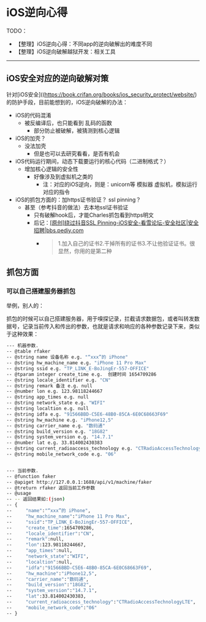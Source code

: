 # iOS逆向心得

TODO：

* 【整理】iOS逆向心得：不同app的逆向破解出的难度不同
* 【整理】iOS逆向破解越狱开发：相关工具

---

## iOS安全对应的逆向破解对策

针对[iOS安全]((https://book.crifan.org/books/ios_security_protect/website/)的防护手段，目前能想到的，iOS逆向破解的办法：

* iOS的代码混淆
  * 被反编译后，也只能看到 乱码的函数
    * 部分防止被破解，被猜测到核心逻辑
* iOS的加壳？
  * 没法加壳
    * 但是也可以去研究看看，是否有机会
* iOS代码运行期间，动态下载要运行的核心代码（二进制格式？）
  * 增加核心逻辑的安全性
    * 好像涉及到虚拟机之类的
      * 注：对应的iOS逆向，则是：unicorn等 模拟器 虚拟机，模拟运行对应的指令
* iOS的抓包方面的：加https证书验证？ ssl pinning？
  * 甚至（参考抖音的做法）去本地ssl证书验证
    * 只有破解hook后，才能Charles抓包看到https明文
    * 后记：[[原创]绕过抖音SSL Pinning-iOS安全-看雪论坛-安全社区|安全招聘|bbs.pediy.com](https://bbs.pediy.com/thread-270700.htm)
      * > 1.加入自己的证书2.干掉所有的证书3.不让他验证证书。很显然，你用的是第二种

## 抓包方面

### 可以自己搭建服务器抓包

举例，别人的：

抓包的时候可以自己搭建服务器，用于嗅探记录，拦截请求数据包，或者叫转发数据号，记录当前传入和传出的参数，也就是请求和响应的各种参数记录下来，类似于这种效果：

```bash
--- 机器参数.
-- @table rfaker
-- @string name 设备名称 e.g. "“xxx”的 iPhone"
-- @string hw_machine_name e.g. "iPhone 11 Pro Max"
-- @string ssid e.g. "TP_LINK_E-BoJingEr-557-OFFICE"
-- @tparam integer create_time e.g.  创建时间 1654709286
-- @string locale_identifier e.g. "CN"
-- @string remark 备注 e.g. null
-- @number lon e.g. 123.98118244667
-- @string app_times e.g. null
-- @string network_state e.g. "WIFI"
-- @string localtion e.g. null
-- @string idfa e.g. "91566BBD-C5E6-48B0-85CA-6E0C68663F69"
-- @string hw_machine e.g. "iPhone12,5"
-- @string carrier_name e.g. "数码通"
-- @string build_version e.g. "18G82"
-- @string system_version e.g. "14.7.1"
-- @number lat e.g. 33.814002430383
-- @string current_radioaccess_technology e.g. "CTRadioAccessTechnologyLTE"
-- @string mobile_network_code e.g. "06"


--- 当前参数.
-- @function faker
-- @apiget http://127.0.0.1:1688/api/v1/machine/faker
-- @treturn rfaker 返回当前工作参数
-- @usage
-- -- 返回结果如:(json)
-- {
--     "name":"“xxx”的 iPhone",
--     "hw_machine_name":"iPhone 11 Pro Max",
--     "ssid":"TP_LINK_E-BoJingEr-557-OFFICE",
--     "create_time":1654709286,
--     "locale_identifier":"CN",
--     "remark":null,
--     "lon":123.98118244667,
--     "app_times":null,
--     "network_state":"WIFI",
--     "localtion":null,
--     "idfa":"91566BBD-C5E6-48B0-85CA-6E0C68663F69",
--     "hw_machine":"iPhone12,5",
--     "carrier_name":"数码通",
--     "build_version":"18G82",
--     "system_version":"14.7.1",
--     "lat":33.814002430383,
--     "current_radioaccess_technology":"CTRadioAccessTechnologyLTE",
--     "mobile_network_code":"06"
-- }
```
